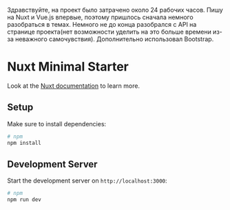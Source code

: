 Здравствуйте, на проект было затрачено около 24 рабочих часов. Пишу на Nuxt и Vue.js впервые, поэтому пришлось сначала немного разобраться в темах. Немного не до конца разобрался с API на странице проекта(нет возможности уделить на это больше времени из-за неважного самочувствия). Дополнительно использовал Bootstrap.

# Nuxt Minimal Starter

Look at the [Nuxt documentation](https://nuxt.com/docs/getting-started/introduction) to learn more.

## Setup

Make sure to install dependencies:

```bash
# npm
npm install


```

## Development Server

Start the development server on `http://localhost:3000`:

```bash
# npm
npm run dev

